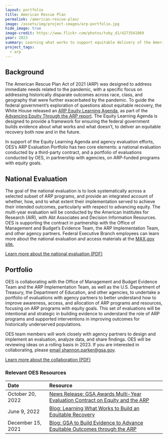 ```yaml
---
layout: portfolio
title: American Rescue Plan
permalink: /american-rescue-plan/
image: /assets/img/project-images/arp-portfolio.jpg
hide_image: true
image-credit: https://www.flickr.com/photos/toby_d1/4273541069
year: 2023
summary: Learning what works to support equitable delivery of the American Rescue Plan
project_tags:
  - arp
---
```


## Background
The American Rescue Plan Act of 2021 (ARP) was designed to address immediate needs related to the pandemic, with a specific focus on addressing historically disparate outcomes across race, class, and geography that were further exacerbated by the pandemic. To guide the federal government’s exploration of questions about equitable recovery, the White House released an <a class="usa-link usa-link--external" href="https://www.whitehouse.gov/wp-content/uploads/2022/05/American-Rescue-Plan-Equity-Learning-Agenda.pdf">ARP Equity Learning Agenda</a>, as part of the <a class="usa-link usa-link--external" href="https://www.whitehouse.gov/wp-content/uploads/2022/05/ADVANCING-EQUITY-THROUGH-THE-AMERICAN-RESCUE-PLAN.pdf">Advancing Equity Through the ARP report</a>. The Equity Learning Agenda is designed to provide a framework for ensuring the federal government builds evidence about what works and what doesn’t, to deliver an equitable recovery both now and in the future.

In support of the Equity Learning Agenda and agency evaluation efforts, OES’s ARP Evaluation Portfolio has two core elements: a national evaluation conducted by a third-party contract, and a portfolio of evaluations conducted by OES, in partnership with agencies, on ARP-funded programs with equity goals.

## National Evaluation
The goal of the national evaluation is to look systematically across a selected subset of ARP programs, and provide an integrated account of whether, how, and to what extent their implementation served to achieve their intended outcomes, particularly with respect to advancing equity. The multi-year evaluation will be conducted by the American Institutes for Research (AIR), with Abt Associates and Decision Information Resources. OES is supporting the contract in partnership with the Office of Management and Budget’s Evidence Team, the ARP Implementation Team, and other agency partners. Federal Executive Branch employees can learn more about the national evaluation and access materials at the <a class="usa-link usa-link--external" href="https://login.max.gov/cas/login?service=https%3A%2F%2Fcommunity.max.gov%2Flogin.action%3Fos_destination%3D%252Fpages%252Fviewpage.action%253FspaceKey%253DOMB%2526title%253DARP%252BNational%252BEvaluation">MAX.gov site.</a>

<a class="usa-button" href="{{site.baseurl}}/assets/files/OES-ARP-Evaluations-Overview.pdf" target="_blank">Learn more about the national evaluation (PDF)</a>

## Portfolio
OES is collaborating with the Office of Management and Budget Evidence Team and the ARP Implementation Team, as well as the U.S. Department of Treasury, the Department of Education, and other agencies, to undertake a portfolio of evaluations with agency partners to better understand how to improve awareness, access, and allocation of ARP programs and resources, focusing on ARP programs with equity goals. This set of evaluations will be intentional and strategic in building evidence to understand the role of ARP programs and supported interventions in improving outcomes for historically underserved populations. 

OES team members will work closely with agency partners to design and implement an evaluation, analyze data, and share findings. OES will be reviewing ideas on a rolling basis in 2023. If you are interested in collaborating, please <a href="mailto:elana.safran@gsa.gov">email shannon.parker@gsa.gov</a>.  

<a class="usa-button" href="{{site.baseurl}}/assets/files/OES-ARP-Evaluations-Overview.pdf" target="_blank">Learn more about the collaboration (PDF)</a>


### Relevant OES Resources

| Date  | Resource |
| :--- | :--- |
| October 20, 2022  | <a href="https://www.gsa.gov/about-us/newsroom/news-releases/gsa-to-build-evidence-on-advancing-equitable-outcomes-through-the-american-rescue-plan-10202022" target="_blank">News Release: GSA Awards Multi-Year Evaluation Contract on Equity and the ARP </a> |
| June 9, 2022  | <a href="https://oes.gsa.gov/blog/build-equitable-recovery/" target="_blank">Blog: Learning What Works to Build an Equitable Recovery</a> |
| December 15, 2021 |<a href="https://www.gsa.gov/blog/2021/12/15/gsa-to-build-evidence-to-advance-equitable-outcomes-through-the-american-rescue-plan" target="_blank">Blog: GSA to Build Evidence to Advance Equitable Outcomes through the ARP </a>|



